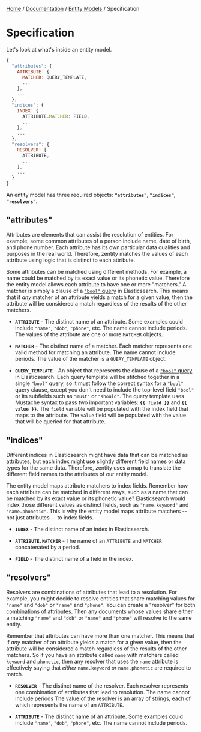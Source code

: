 [Home](/#/) / [Documentation](/#/docs) / [Entity Models](/#/docs/entity-models) / Specification


# Specification


Let's look at what's inside an entity model.

```javascript
{
  "attributes": {
    ATTRIBUTE: {
      MATCHER: QUERY_TEMPLATE,
      ...
    },
    ...
  },
  "indices": {
    INDEX: {
      ATTRIBUTE.MATCHER: FIELD,
      ...
    },
    ...
  },
  "resolvers": {
    RESOLVER: [
      ATTRIBUTE,
      ...
    ],
    ...
  }
}
```

An entity model has three required objects: **`"attributes"`**, **`"indices"`**, **`"resolvers"`**.


## "attributes"

Attributes are elements that can assist the resolution of entities. For example, some common attributes of a person
include name, date of birth, and phone number. Each attribute has its own particular data qualities and purposes in the
real world. Therefore, zentity matches the values of each attribute using logic that is distinct to each attribute.

Some attributes can be matched using different methods. For example, a name could be matched by its exact value or its
phonetic value. Therefore the entity model allows each attribute to have one or more "matchers." A matcher is simply a
clause of a [`"bool"` query](https://www.elastic.co/guide/en/elasticsearch/reference/current/query-dsl-bool-query.html)
in Elasticsearch. This means that if *any* matcher of an attribute yields a match for a given value, then the attribute
will be considered a match regardless of the results of the other matchers.

- **`ATTRIBUTE`** - The distinct name of an attribute. Some examples could include `"name"`, `"dob"`, `"phone"`, etc.
The name cannot include periods. The values of the attribute are one or more `MATCHER` objects.

- **`MATCHER`** - The distinct name of a matcher. Each matcher represents one valid method for matching an attribute.
The name cannot include periods. The value of the matcher is a `QUERY_TEMPLATE` object.

- **`QUERY_TEMPLATE`** - An object that represents the clause of a [`"bool"` query](https://www.elastic.co/guide/en/elasticsearch/reference/current/query-dsl-bool-query.html)
in Elasticsearch. Each query template will be stitched together in a single `"bool"` query, so it must follow the
correct syntax for a `"bool"` query clause, except you don't need to include the top-level field `"bool"` or its
subfields such as `"must"` or `"should"`. The query template uses Mustache syntax to pass two important variables:
**`{{ field }}`** and **`{{ value }}`**. The `field` variable will be populated with the index field that maps to the
attribute. The `value` field will be populated with the value that will be queried for that attribute.


## "indices"

Different indices in Elasticsearch might have data that can be matched as attributes, but each index might use slightly
different field names or data types for the same data. Therefore, zentity uses a map to translate the different field
names to the attributes of our entity model.

The entity model maps attribute matchers to index fields. Remember how each attribute can be matched in different ways,
such as a name that can be matched by its exact value or its phonetic value? Elasticsearch would index those different
values as distinct fields, such as `"name.keyword"` and `"name.phonetic"`. This is why the entity model maps attribute
matchers -- not just attributes -- to index fields.

- **`INDEX`** - The distinct name of an index in Elasticsearch.

- **`ATTRIBUTE.MATCHER`** - The name of an `ATTRIBUTE` and `MATCHER` concatenated by a period.

- **`FIELD`** - The distinct name of a field in the index.


## "resolvers"

Resolvers are combinations of attributes that lead to a resolution. For example, you might decide to resolve entities
that share matching values for `"name"` and `"dob"` or `"name"` and `"phone"`. You can create a "resolver" for both
combinations of attributes. Then any documents whose values share either a matching `"name"` and `"dob"` or  `"name"`
and `"phone"` will resolve to the same entity.

Remember that attributes can have more than one matcher. This means that if *any* matcher of an attribute yields a
match for a given value, then the attribute will be considered a match regardless of the results of the other matchers.
So if you have an attribute called `name` with matchers called `keyword` and `phonetic`, then any resolver that uses
the `name` attribute is effectively saying that *either* `name.keyword` *or* `name.phonetic` are required to match.

- **`RESOLVER`** - The distinct name of the resolver. Each resolver represents one combination of attributes that lead
to resolution. The name cannot include periods The value of the resolver is an array of strings, each of which
represents the name of an `ATTRIBUTE`.

- **`ATTRIBUTE`** - The distinct name of an attribute. Some examples could include `"name"`, `"dob"`, `"phone"`, etc.
The name cannot include periods.